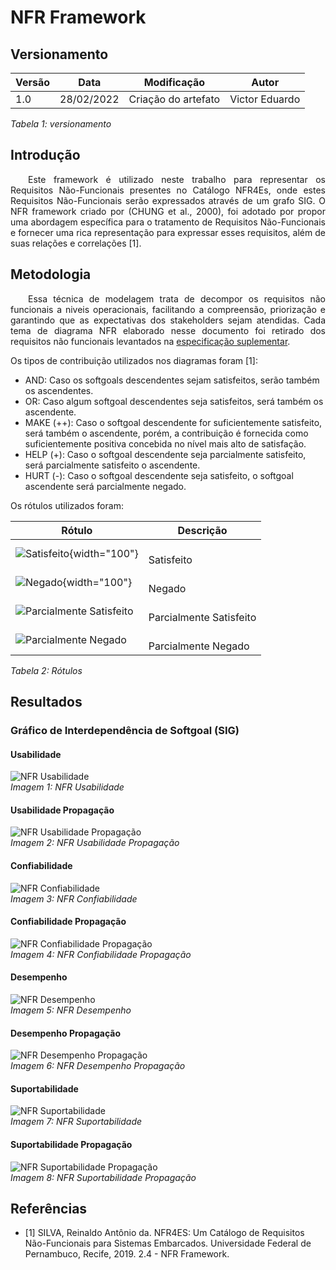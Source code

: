 # NFR Framework 
## Versionamento

| Versão | Data | Modificação | Autor |
|-|-|:-:|:-:|
| 1.0 | 28/02/2022 | Criação do artefato | Victor Eduardo |

*Tabela 1: versionamento*

## Introdução
<p align="justify">&emsp;&emsp;Este framework é utilizado neste trabalho para representar os Requisitos Não-Funcionais presentes no Catálogo NFR4Es, onde estes Requisitos Não-Funcionais serão expressados através de um grafo SIG. O NFR framework criado por (CHUNG et al., 2000), foi adotado por propor uma abordagem específica para o tratamento de Requisitos Não-Funcionais e fornecer uma rica representação para expressar esses requisitos, além de suas relações e correlações [1].</p>

## Metodologia
<p align="justify">&emsp;&emsp;Essa técnica de modelagem trata de decompor os requisitos não funcionais a niveis operacionais, facilitando a compreensão, priorização e garantindo que as expectativas dos stakeholders sejam atendidas. Cada tema de diagrama NFR elaborado nesse documento foi retirado dos requisitos não funcionais levantados na <a href="https://requisitos-de-software.github.io/2021.2-Tembici/modelagem/especificacao_suplementar/">especificação suplementar</a>.</p>
Os tipos de contribuição utilizados nos diagramas foram [1]:

- AND: Caso os softgoals descendentes sejam satisfeitos, serão também os ascendentes.
- OR: Caso algum softgoal descendentes seja satisfeitos, será também os ascendente.
- MAKE (++): Caso o softgoal descendente for suficientemente satisfeito, será também o ascendente, porém, a contribuição é fornecida como suficientemente positiva concebida no nível mais alto de satisfação.
- HELP (+): Caso o softgoal descendente seja parcialmente satisfeito, será parcialmente satisfeito o ascendente.
- HURT (-): Caso o softgoal descendente seja satisfeito, o softgoal ascendente será parcialmente negado.

Os rótulos utilizados foram:

| Rótulo | Descrição |
|   -    |     -     |
| ![Satisfeito](../assets/modelagem/nfr-framework/rotulos/Untitled.png){width="100"} | <br>Satisfeito | {justify-self="center"}
| ![Negado](../assets/modelagem/nfr-framework/rotulos/Untitledn.png){width="100"} | <br>Negado |
| ![Parcialmente Satisfeito](../assets/modelagem/nfr-framework/rotulos/parcialmentesatisfeito.png) | <br>Parcialmente Satisfeito |
| ![Parcialmente Negado](../assets/modelagem/nfr-framework/rotulos/parcialmentenegado.png) | <br>Parcialmente Negado |

*Tabela 2: Rótulos*

## Resultados

### Gráfico de Interdependência de Softgoal (SIG)
#### Usabilidade 
![NFR Usabilidade](../assets/modelagem/nfr-framework/usabilidade/usabilidade.jpg)<br>
*Imagem 1: NFR Usabilidade*

#### Usabilidade Propagação
![NFR Usabilidade Propagação](../assets/modelagem/nfr-framework/usabilidade/usabilidadeprop.jpg)<br>
*Imagem 2: NFR Usabilidade Propagação*

#### Confiabilidade
![NFR Confiabilidade](../assets/modelagem/nfr-framework/confiabilidade/confiabilidade.jpg)<br>
*Imagem 3: NFR Confiabilidade*

#### Confiabilidade Propagação
![NFR Confiabilidade Propagação](../assets/modelagem/nfr-framework/confiabilidade/confiabilidadeprop.jpg)<br>
*Imagem 4: NFR Confiabilidade Propagação*

#### Desempenho
![NFR Desempenho](../assets/modelagem/nfr-framework/desempenho/desempenho.jpg)<br>
*Imagem 5: NFR Desempenho*

#### Desempenho Propagação
![NFR Desempenho Propagação](../assets/modelagem/nfr-framework/desempenho/desempenhoprop.jpg)<br>
*Imagem 6: NFR Desempenho Propagação*

#### Suportabilidade
![NFR Suportabilidade](../assets/modelagem/nfr-framework/suportabilidade/suportabilidade.jpg)<br>
*Imagem 7: NFR Suportabilidade*

#### Suportabilidade Propagação
![NFR Suportabilidade Propagação](../assets/modelagem/nfr-framework/suportabilidade/suportabilidadeprop.jpg)<br>
*Imagem 8: NFR Suportabilidade Propagação* 

## Referências 
- [1] SILVA, Reinaldo Antônio da. NFR4ES: Um Catálogo de Requisitos Não-Funcionais para Sistemas Embarcados. Universidade Federal de Pernambuco, Recife, 2019. 2.4 - NFR Framework.